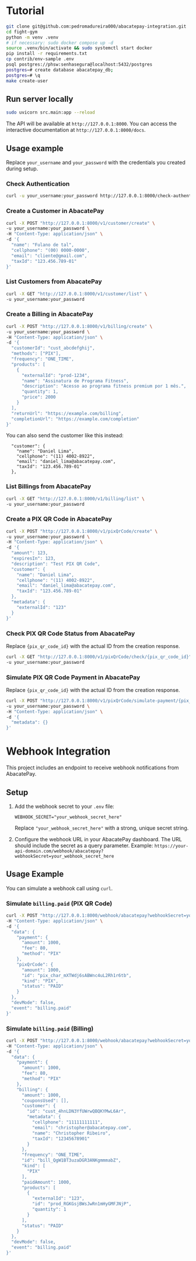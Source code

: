 # Tutorial
```bash
git clone git@github.com:pedromadureira000/abacatepay-integration.git
cd fight-gym
python -m venv .venv
# if necessary: sudo docker compose up -d
source .venv/bin/activate && sudo systemctl start docker
pip install -r requirements.txt
cp contrib/env-sample .env
psql postgres://phsw:senhasegura@localhost:5432/postgres
postgres=# create database abacatepay_db;
postgres=# \q
make create-user
```

## Run server locally

```bash
sudo uvicorn src.main:app --reload
```
The API will be available at `http://127.0.0.1:8000`. You can access the interactive documentation at `http://127.0.0.1:8000/docs`.

## Usage example

Replace `your_username` and `your_password` with the credentials you created during setup.

### Check Authentication

```bash
curl -u your_username:your_password http://127.0.0.1:8000/check-authentication
```

### Create a Customer in AbacatePay

```bash
curl -X POST "http://127.0.0.1:8000/v1/customer/create" \
-u your_username:your_password \
-H "Content-Type: application/json" \
-d '{
  "name": "Fulano de tal",
  "cellphone": "(00) 0000-0000",
  "email": "cliente@gmail.com",
  "taxId": "123.456.789-01"
}'
```

### List Customers from AbacatePay

```bash
curl -X GET "http://127.0.0.1:8000/v1/customer/list" \
-u your_username:your_password
```

### Create a Billing in AbacatePay
```bash
curl -X POST "http://127.0.0.1:8000/v1/billing/create" \
-u your_username:your_password \
-H "Content-Type: application/json" \
-d '{
  "customerId": "cust_abcdefghij",
  "methods": ["PIX"],
  "frequency": "ONE_TIME",
  "products": [
    {
      "externalId": "prod-1234",
      "name": "Assinatura de Programa Fitness",
      "description": "Acesso ao programa fitness premium por 1 mês.",
      "quantity": 1,
      "price": 2000
    }
  ],
  "returnUrl": "https://example.com/billing",
  "completionUrl": "https://example.com/completion"
}'
```
You can also send the customer like this instead:
```
  "customer": {
    "name": "Daniel Lima",
    "cellphone": "(11) 4002-8922",
    "email": "daniel_lima@abacatepay.com",
    "taxId": "123.456.789-01"
  },
```

### List Billings from AbacatePay

```bash
curl -X GET "http://127.0.0.1:8000/v1/billing/list" \
-u your_username:your_password
```

### Create a PIX QR Code in AbacatePay

```bash
curl -X POST "http://127.0.0.1:8000/v1/pixQrCode/create" \
-u your_username:your_password \
-H "Content-Type: application/json" \
-d '{
  "amount": 123,
  "expiresIn": 123,
  "description": "Test PIX QR Code",
  "customer": {
    "name": "Daniel Lima",
    "cellphone": "(11) 4002-8922",
    "email": "daniel_lima@abacatepay.com",
    "taxId": "123.456.789-01"
  },
  "metadata": {
    "externalId": "123"
  }
}'
```

### Check PIX QR Code Status from AbacatePay

Replace `{pix_qr_code_id}` with the actual ID from the creation response.

```bash
curl -X GET "http://127.0.0.1:8000/v1/pixQrCode/check/{pix_qr_code_id}" \
-u your_username:your_password
```

### Simulate PIX QR Code Payment in AbacatePay

Replace `{pix_qr_code_id}` with the actual ID from the creation response.

```bash
curl -X POST "http://127.0.0.1:8000/v1/pixQrCode/simulate-payment/{pix_qr_code_id}" \
-u your_username:your_password \
-H "Content-Type: application/json" \
-d '{
  "metadata": {}
}'
```

# Webhook Integration

This project includes an endpoint to receive webhook notifications from AbacatePay.

## Setup

1.  Add the webhook secret to your `.env` file:
    ```.env
    WEBHOOK_SECRET="your_webhook_secret_here"
    ```
    Replace `"your_webhook_secret_here"` with a strong, unique secret string.

2.  Configure the webhook URL in your AbacatePay dashboard. The URL should include the secret as a query parameter.
    Example: `https://your-api-domain.com/webhook/abacatepay?webhookSecret=your_webhook_secret_here`

## Usage Example

You can simulate a webhook call using `curl`.

### Simulate `billing.paid` (PIX QR Code)

```bash
curl -X POST "http://127.0.0.1:8000/webhook/abacatepay?webhookSecret=your_webhook_secret_here" \
-H "Content-Type: application/json" \
-d '{
  "data": {
    "payment": {
      "amount": 1000,
      "fee": 80,
      "method": "PIX"
    },
    "pixQrCode": {
      "amount": 1000,
      "id": "pix_char_mXTWdj6sABWnc4uL2Rh1r6tb",
      "kind": "PIX",
      "status": "PAID"
    }
  },
  "devMode": false,
  "event": "billing.paid"
}'
```

### Simulate `billing.paid` (Billing)

```bash
curl -X POST "http://127.0.0.1:8000/webhook/abacatepay?webhookSecret=your_webhook_secret_here" \
-H "Content-Type: application/json" \
-d '{
  "data": {
    "payment": {
      "amount": 1000,
      "fee": 80,
      "method": "PIX"
    },
    "billing": {
      "amount": 1000,
      "couponsUsed": [],
      "customer": {
        "id": "cust_4hnLDN3YfUWrwQBQKYMwL6Ar",
        "metadata": {
          "cellphone": "11111111111",
          "email": "christopher@abacatepay.com",
          "name": "Christopher Ribeiro",
          "taxId": "12345678901"
        }
      },
      "frequency": "ONE_TIME",
      "id": "bill_QgW1BT3uzaDGR3ANKgmmmabZ",
      "kind": [
        "PIX"
      ],
      "paidAmount": 1000,
      "products": [
        {
          "externalId": "123",
          "id": "prod_RGKGsjBWsJwRn1mHyGMFJNjP",
          "quantity": 1
        }
      ],
      "status": "PAID"
    }
  },
  "devMode": false,
  "event": "billing.paid"
}'
```
